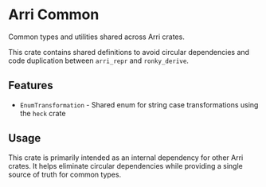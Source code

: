 # Arri Common

Common types and utilities shared across Arri crates.

This crate contains shared definitions to avoid circular dependencies and code duplication between `arri_repr` and `ronky_derive`.

## Features

- `EnumTransformation` - Shared enum for string case transformations using the `heck` crate

## Usage

This crate is primarily intended as an internal dependency for other Arri crates. It helps eliminate circular dependencies while providing a single source of truth for common types.
